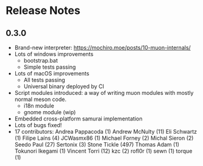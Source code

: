 # Release Notes

## 0.3.0

- Brand-new interpreter: https://mochiro.moe/posts/10-muon-internals/
- Lots of windows improvements
    - bootstrap.bat
    - Simple tests passing
- Lots of macOS improvements
    - All tests passing
    - Universal binary deployed by CI
- Script modules introduced: a way of writing muon modules with mostly normal
  meson code.
    - i18n module
    - gnome module (wip)
- Embedded cross-platform samurai implementation
- Lots of bugs fixed!
- 17 contributors:
    Andrea Pappacoda (1)
    Andrew McNulty (11)
    Eli Schwartz (1)
    Filipe Laíns (4)
    JCWasmx86 (1)
    Michael Forney (2)
    Michal Sieron (2)
    Seedo Paul (27)
    Sertonix (3)
    Stone Tickle (497)
    Thomas Adam (1)
    Tokunori Ikegami (1)
    Vincent Torri (12)
    kzc (2)
    rofl0r (1)
    sewn (1)
    torque (1)
